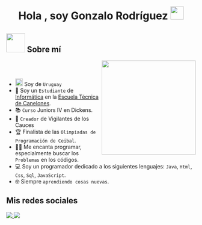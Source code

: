 <h1 align="center"><b>Hola , soy Gonzalo Rodríguez </b><img src="https://media.giphy.com/media/hvRJCLFzcasrR4ia7z/giphy.gif" width="35"></h1>

## <picture><img src = "https://github.com/7oSkaaa/7oSkaaa/blob/main/Images/about_me.gif?raw=true" width = 50px></picture> Sobre mí

<picture> <img align="right" src="https://github.com/7oSkaaa/7oSkaaa/blob/main/Images/Right_Side.gif?raw=true" width = 250px></picture>

<br><br>

- <picture><img src = "https://cdn.pixabay.com/animation/2022/09/16/16/43/16-43-36-778_512.gif" width = 20px></picture> Soy de `Uruguay`
- :school: Soy un `Estudiante` de [Informática](https://www.utu.edu.uy/informatica) en la [Escuela Técnica de Canelones](https://www.utu.edu.uy).
- 📚 `Curso` Juniors IV en Dickens.
- 🤖 `Creador` de Vigilantes de los Cauces
- :trophy: Finalista de las `Olimpiadas de Programación de Ceibal`.
- :technologist: Me encanta programar, especialmente buscar los `Problemas` en los códigos.
- :computer: Soy un programador dedicado a los siguientes lenguajes: `Java`, `Html`, `Css`, `Sql`, `JavaScript`.
- :nerd_face: Siempre `aprendiendo cosas nuevas`.

## Mis redes sociales

<a href= "https://www.instagram.com/gonzaaa.rp/">
<img src="https://img.shields.io/badge/Instagram-%23E4405F.svg?style=for-the-badge&logo=Instagram&logoColor=white">
</a>
<a href= "gonrro2007@gmail.com">
<img src="https://img.shields.io/badge/Gmail-D14836?style=for-the-badge&logo=gmail&logoColor=white">
</a>

